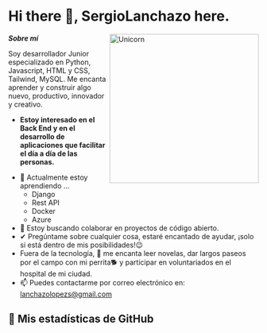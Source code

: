 # Hi there 👋, SergioLanchazo here. 

<!--
**Bhargavi-hash/Bhargavi-hash** is a ✨ _special_ ✨ repository because its `README.md` (this file) appears on your GitHub profile.
-->
<img align="right" width=300px alt="Unicorn" src="https://i.giphy.com/media/v1.Y2lkPTc5MGI3NjExajloeWQzNmxuZ3k5M3U1N2xrcm56bTRzbjlweDVianpuZnMwdGlnMSZlcD12MV9pbnRlcm5hbF9naWZfYnlfaWQmY3Q9cw/KJWgJrUbqPsB2gvSIt/giphy.gif" />


***Sobre mí***

Soy desarrollador Junior especializado en Python, Javascript, HTML y CSS, Tailwind, MySQL. Me encanta aprender y construir algo nuevo, productivo, innovador y creativo.
* **Estoy interesado en el Back End y en el desarrollo de aplicaciones que facilitar el día a día de las personas.**
- 🌱 Actualmente estoy aprendiendo ...
  - Django
  - Rest API
  - Docker
  - Azure
- 👯 Estoy buscando colaborar en proyectos de código abierto.
- ✔ Pregúntame sobre cualquier cosa, estaré encantado de ayudar, ¡solo si está dentro de mis posibilidades!😉<br>
- Fuera de la tecnología, 📖 me encanta leer novelas, dar largos paseos por el campo con mi perrita🐕 y participar en voluntariados en el hospital de mi ciudad.
- 📫 Puedes contactarme por correo electrónico en: lanchazolopezs@gmail.com


<h2>👀 Mis estadísticas de GitHub</h2>


